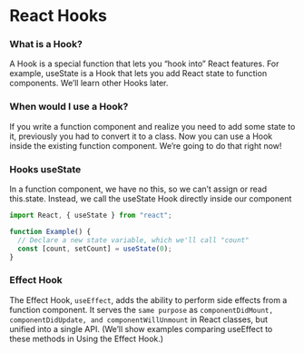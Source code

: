 # React Hooks

### What is a Hook?
A Hook is a special function that lets you “hook into” React features. For example, useState is a Hook that lets you add React state to function components. We’ll learn other Hooks later.

### When would I use a Hook?
If you write a function component and realize you need to add some state to it, previously you had to convert it to a class. Now you can use a Hook inside the existing function component. We’re going to do that right now!

### Hooks useState
In a function component, we have no this, so we can’t assign or read this.state. Instead, we call the useState Hook directly inside our component

```javascript
import React, { useState } from "react";

function Example() {
  // Declare a new state variable, which we'll call "count"  
  const [count, setCount] = useState(0);
}
```

### Effect Hook
The Effect Hook, `useEffect`, adds the ability to perform side effects from a function component. It serves the `same purpose` as `componentDidMount, componentDidUpdate, and componentWillUnmount` in React classes, but unified into a single API. (We’ll show examples comparing useEffect to these methods in Using the Effect Hook.)
